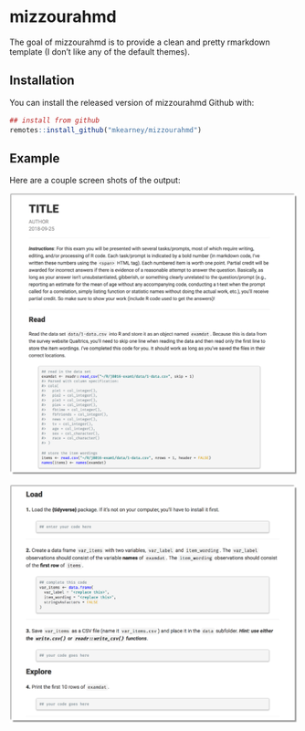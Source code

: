 
<!-- README.md is generated from README.Rmd. Please edit that file -->

# mizzourahmd

The goal of mizzourahmd is to provide a clean and pretty rmarkdown
template (I don’t like any of the default themes).

## Installation

You can install the released version of mizzourahmd Github with:

``` r
## install from github
remotes::install_github("mkearney/mizzourahmd")
```

## Example

Here are a couple screen shots of the output:

<p style="align:center">

<img src="tools/readme/ex1-shadow.png"></img>

</p>

<p style="align:center">

<img src="tools/readme/ex2-shadow.png"></img>

</p>

